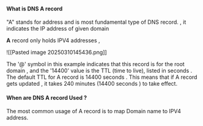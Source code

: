 
#### What is DNS A record


"A" stands for address and is most fundamental type of DNS record. , it indicates the IP address of given domain

**A** record  only holds IPV4 addresses , 

![[Pasted image 20250310145436.png]]


The '@' symbol in this example indicates that this record is for the root domain , and the '14400' value is the TTL (time to live), listed in seconds . The default TTL for A record is 14400 seconds . This means that if  A record gets updated , it takes 240 minutes (14400 seconds ) to take effect. 


#### When are DNS A record Used ?


The most common usage of A record  is to map Domain name to IPV4 address. 